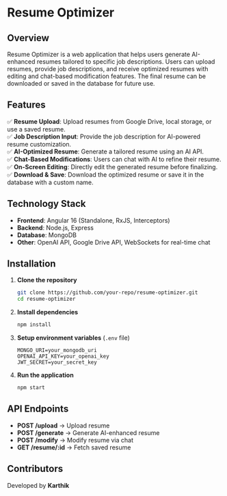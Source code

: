 # **Resume Optimizer**  

## **Overview**  
Resume Optimizer is a web application that helps users generate AI-enhanced resumes tailored to specific job descriptions. Users can upload resumes, provide job descriptions, and receive optimized resumes with editing and chat-based modification features. The final resume can be downloaded or saved in the database for future use.  

## **Features**  
✅ **Resume Upload**: Upload resumes from Google Drive, local storage, or use a saved resume.  
✅ **Job Description Input**: Provide the job description for AI-powered resume customization.  
✅ **AI-Optimized Resume**: Generate a tailored resume using an AI API.  
✅ **Chat-Based Modifications**: Users can chat with AI to refine their resume.  
✅ **On-Screen Editing**: Directly edit the generated resume before finalizing.  
✅ **Download & Save**: Download the optimized resume or save it in the database with a custom name.  

## **Technology Stack**  
- **Frontend**: Angular 16 (Standalone, RxJS, Interceptors)  
- **Backend**: Node.js, Express  
- **Database**: MongoDB  
- **Other**: OpenAI API, Google Drive API, WebSockets for real-time chat  

## **Installation**  
1. **Clone the repository**  
   ```sh
   git clone https://github.com/your-repo/resume-optimizer.git
   cd resume-optimizer
   ```  
2. **Install dependencies**  
   ```sh
   npm install  
   ```  
3. **Setup environment variables** (`.env` file)  
   ```
   MONGO_URI=your_mongodb_uri
   OPENAI_API_KEY=your_openai_key
   JWT_SECRET=your_secret_key
   ```  
4. **Run the application**  
   ```sh
   npm start  
   ```  

## **API Endpoints**  
- **POST /upload** → Upload resume  
- **POST /generate** → Generate AI-enhanced resume  
- **POST /modify** → Modify resume via chat  
- **GET /resume/:id** → Fetch saved resume  

## **Contributors**  
Developed by **Karthik**  
